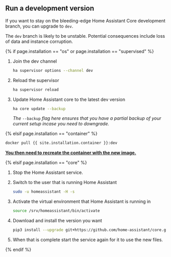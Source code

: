 ## Run a development version

If you want to stay on the bleeding-edge Home Assistant Core development branch, you can upgrade to `dev`.

<div class='note warning'>

  The `dev` branch is likely to be unstable. Potential consequences include loss of data and instance corruption.

</div>

{% if page.installation == "os" or page.installation == "supervised" %}

1. Join the dev channel

    ```bash
    ha supervisor options --channel dev
    ```

2. Reload the supervisor

    ```bash
    ha supervisor reload
    ```

3. Update Home Assistant core to the latest dev version

    ```bash
    ha core update --backup
    ```

    _The_ `--backup` _flag here ensures that you have a partial backup of your current setup incase you need to downgrade._

{% elsif page.installation == "container" %}

```bash
docker pull {{ site.installation.container }}:dev
```

**[You then need to recreate the container with the new image.](/installation/linux#install-home-assistant-container)**

{% elsif page.installation == "core" %}

1. Stop the Home Assistant service.

2. Switch to the user that is running Home Assistant

    ```bash
    sudo -u homeassistant -H -s
    ```

3. Activate the virtual environment that Home Assistant is running in

    ```bash
    source /srv/homeassistant/bin/activate
    ```

4. Download and install the version you want

    ```bash
    pip3 install --upgrade git+https://github.com/home-assistant/core.git@dev
    ```

5. When that is complete start the service again for it to use the new files.

{% endif %}
